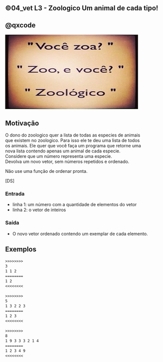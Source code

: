 ## ©04_vet L3 - Zoologico Um animal de cada tipo!
## @qxcode

![](__capa.jpg)

## Motivação

O dono do zoologico quer a lista de todas as especies de animais  
que existem no zoologico. Para isso ele te deu uma lista de todos  
os animais. Ele quer que você faça um programa que retorne uma  
nova lista contendo apenas um animal de cada especie.  
Considere que um número representa uma especie.  
Devolva um novo vetor, sem números repetidos e ordenado.

Não use uma função de ordenar pronta.

\[DS\]

### Entrada

- linha 1: um número com a quantidade de elementos do vetor
- linha 2: o vetor de inteiros  

### Saída

- O novo vetor ordenado contendo um exemplar de cada elemento.

## Exemplos

```
>>>>>>>>
3
1 1 2
========
1 2
<<<<<<<<

>>>>>>>>
5
1 3 2 2 3
========
1 2 3
<<<<<<<<

>>>>>>>>
8
1 9 3 3 3 2 1 4
========
1 2 3 4 9
<<<<<<<<
```

